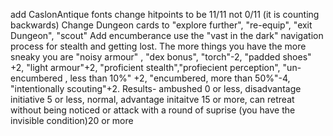 add CaslonAntique fonts
change hitpoints to be 11/11 not 0/11 (it is counting backwards)
Change Dungeon cards to "explore further", "re-equip", "exit Dungeon", "scout"
Add encumberance
use the "vast in the dark" navigation process for stealth and getting lost. The more things you have the more sneaky you are
"noisy armour" , "dex bonus", "torch"-2, "padded shoes" +2, "light armour"+2, "proficient stealth","profiecient perception", "un-encumbered , less than 10%" +2, "encumbered, more than 50%"-4, "intentionally scouting"+2. Results- ambushed 0 or less, disadvantage initiative 5 or less, normal, advantage initaitve 15 or more, can retreat without being noticed or attack with a round of suprise (you have the invisible condition)20 or more 